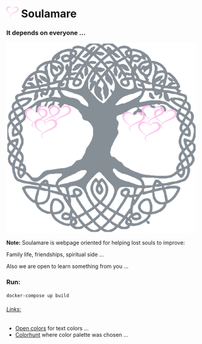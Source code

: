 ![](frontend/static/img/favicon_32.png) Soulamare
=========
### It depends on everyone ...

![](frontend/static/img/tree_500.png)

**Note:** 
Soulamare is webpage oriented for helping lost souls to improve: 

Family life, friendships, spiritual side ... 

Also we are open to learn something from you ... 
### Run:
```bash
docker-compose up build
```


###### [Links:]()
- [Open colors](https://yeun.github.io/open-color/) for text colors ...
- [Colorhunt](https://www.colorhunt.co/) where color palette was chosen ...
